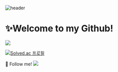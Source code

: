 ![header](https://capsule-render.vercel.app/api?type=waving&color=ffaca3&height=300&section=header&text=🎀Lichi%20GitHub&animation=twinkling&fontSize=90&fontColor=ffffff)
# ✨Welcome to my Github!

<img src="https://img.shields.io/badge/JAVA-007396?style=for-the-badge&logo=java&logoColor=white">

[![Solved.ac
프로필](http://mazassumnida.wtf/api/v2/generate_badge?boj=wodms0045)](https://solved.ac/wodms0045)

💌 Follow me!
<a href="https://blog.naver.com/wodms0045" target="_blank"><img src="https://img.shields.io/badge/bolg-03C75A?style=flat-square&logo=naver&logoColor=white"/></a>

